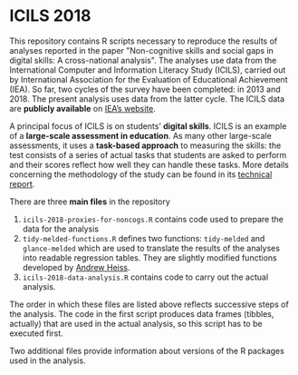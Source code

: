 # ICILS 2018

This repository contains R scripts necessary to reproduce the results of analyses reported in the paper "Non-cognitive skills and social gaps in digital skills: A cross-national analysis". The analyses use data from the International Computer and Information Literacy Study (ICILS), carried out by International Association for the Evaluation of Educational Achievement (IEA). So far, two cycles of the survey have been completed: in 2013 and 2018. The present analysis uses data from the latter cycle. The ICILS data are **publicly available** on [IEA&#8217;s website](https://www.iea.nl/studies/iea/icils). 

A principal focus of ICILS is on students&#8217; **digital skills**. ICILS is an example of a **large-scale assessment in education**. As many other large-scale assessments, it uses a **task-based approach** to measuring the skills: the test consists of a series of actual tasks that students are asked to perform and their scores reflect how well they can handle these tasks. More details concerning the methodology of the study can be found in its [technical report](https://www.iea.nl/publications/technical-reports/icils-2018-technical-report).

There are three **main files** in the repository

1. `icils-2018-proxies-for-noncogs.R` contains code used to prepare the data for the analysis
2. `tidy-melded-functions.R` defines two functions: `tidy-melded` and `glance-melded` which are used to translate the results of the analyses into readable regression tables. They are slightly modified functions developed by [Andrew Heiss](https://www.andrewheiss.com/blog/2018/03/07/amelia-tidy-melding/). 
3. `icils-2018-data-analysis.R` contains code to carry out the actual analysis.

The order in which these files are listed above reflects successive steps of the analysis. The code in the first script produces data frames (tibbles, actually) that are used in the actual analysis, so this script has to be executed first.

Two additional files provide information about versions of the R packages used in the analysis.